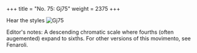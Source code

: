 +++
title = "No. 75: Gj75"
weight = 2375
+++

Hear the styles
![Gj75](/img/075DurDimM.jpg)

Editor's notes: A descending chromatic scale where fourths (often augemented) expand to sixths. For other versions of this movimento, see Fenaroli.
